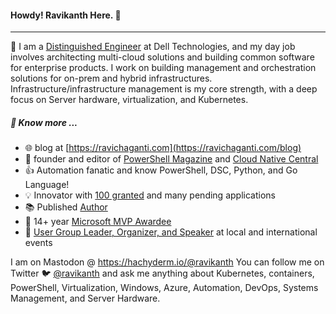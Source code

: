 #### Howdy! Ravikanth Here. :pray:
-----
:office: I am a [Distinguished Engineer](https://www.linkedin.com/in/rchaganti/) at Dell Technologies, and my day job involves architecting multi-cloud solutions and building common software for enterprise products. I work on building management and orchestration solutions for on-prem and hybrid infrastructures. Infrastructure/infrastructure management is my core strength, with a deep focus on Server hardware, virtualization, and Kubernetes.

##### :newspaper: Know more ...
* :globe_with_meridians: blog at [https://ravichaganti.com](https://ravichaganti.com/blog)
* :blue_book: founder and editor of [PowerShell Magazine](https://powershellmagazine.com) and [Cloud Native Central](https://cloudnativecentral.com)
* :thumbsup: Automation fanatic and know PowerShell, DSC, Python, and Go Language!
* :bulb:  Innovator with [100 granted](https://idiyas.com/inventor/badge?id=62ffae22e837f6b92cdda8b5&name=ravikanth+chaganti) and many pending applications
* :books: Published [Author](https://ravichaganti.com/books/)
* :tada:  14+ year [Microsoft MVP Awardee](https://mvp.microsoft.com/en-us/PublicProfile/4029023?fullName=Ravikanth%20C)
* :microphone: [User Group Leader, Organizer, and Speaker](https://ravichaganti.com/categories/presentations/) at local and international events

I am on Mastodon @ https://hachyderm.io/@ravikanth
You can follow me on Twitter :bird: [@ravikanth](https://twitter.com/ravikanth) and ask me anything about Kubernetes, containers, PowerShell, Virtualization, Windows, Azure, Automation, DevOps, Systems Management, and Server Hardware.
